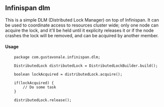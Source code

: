 Infinispan dlm
--------------

This is a simple DLM (Distributed Lock Manager) on top of Infinispan. It can be used to coordinate access to resources 
cluster wide; only one node can acquire the lock, and it'll be held until it explicity releases it or if the node crashes 
the lock will be removed, and can be acquired by another member.

#### Usage ####

        package com.gustavonale.infinispan.dlm;

        DistributedLock distributedLock = DistributedLockBuilder.build();

        boolean lockAcquired = distributedLock.acquire();
        
        if(lockAcquired) {
            // Do some task
        }
        
        distributedLock.release();

    



